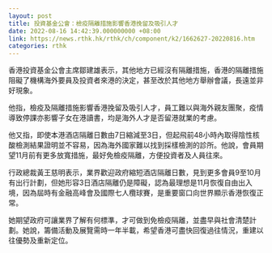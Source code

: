 ```yaml
---
layout: post
title: 投資基金公會：檢疫隔離措施影響香港挽留及吸引人才
date: 2022-08-16 14:42:39.000000000 +08:00
link: https://news.rthk.hk/rthk/ch/component/k2/1662627-20220816.htm
categories: rthk
---
```


香港投資基金公會主席鄒建雄表示，其他地方已經沒有隔離措施，香港的隔離措施阻礙了機構海外要員及投資者來港的決定，甚至改於其他地方舉辦會議，長遠並非好現象。

他指，檢疫及隔離措施影響香港挽留及吸引人才，員工難以與海外親友團聚，疫情導致停課亦影響子女在港讀書，均是海外人才是否留港就業的考慮。

他又指，即使本港酒店隔離日數由7日縮減至3日，但起飛前48小時內取得陰性核酸檢測結果證明並不容易，因為海外國家難以找到採樣檢測的診所。他說，會員期望11月前有更多放寬措施，最好免檢疫隔離，方便投資者及人員往來。

行政總裁黃王慈明表示，業界歡迎政府縮短酒店隔離日數，見到更多會員9至10月有出行計劃，但她形容3日酒店隔離仍是障礙，認為最理想是11月恢復自由出入境，因為屆時有金融高峰會及國際七人欖球賽，是重要窗口向世界顯示香港恢復正常。

她期望政府可讓業界了解有何標準，才可做到免檢疫隔離，並盡早與社會清楚計劃。她說，籌備活動及展覽需時一年半載，希望香港可盡快回復過往情況，重建以往優勢及重新定位。
